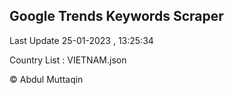 

## Google Trends Keywords Scraper 
 
Last Update 25-01-2023 , 13:25:34

Country List :
VIETNAM.json



© Abdul Muttaqin 

